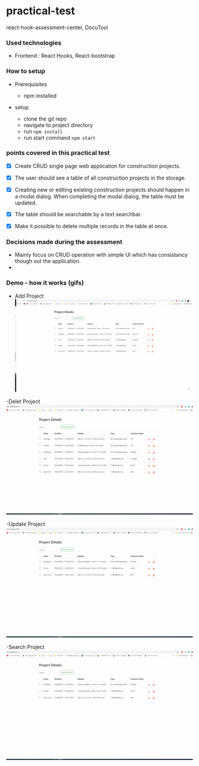 # practical-test
react-hook-assessment-center, DocuTool

### Used technologies
 - Frontend : React Hooks, React-bootstrap 

### How to setup
- Prerequisites
   - npm installed 
 
- setup
   - clone the git repo
   - navigate to project directory
   - run `npm install`
   - run start command `npm start`
  

### points covered in this practical test
- [x]  Create CRUD single page web application for construction projects.
- [x]  The user should see a table of all construction projects in the storage.
- [x]  Creating new or editing existing construction projects should happen in a modal dialog. When completing the modal dialog, the table must be updated.
- [x]  The table should be searchable by a text searchbar.
- [x]  Make it possible to delete multiple records in the table at once.


### Decisions made during the assessment
 - Mainly focus on CRUD operation with simple UI which has consistancy though out the application.
 - 

### Demo - how it works (gifs)
- Add Project
![Demo one](https://github.com/menuka-athukorala/react-hooks-assessment-center/blob/trunk-menuka/resources/Demo/Add%20Project.gif)

-Delet Project
![Demo two](https://github.com/menuka-athukorala/react-hooks-assessment-center/blob/trunk-menuka/resources/Demo/Delete%20Project.gif)

-Update Project
![Demo three](https://github.com/menuka-athukorala/react-hooks-assessment-center/blob/trunk-menuka/resources/Demo/Edit%20Project.gif)

-Search Project
![Demo four](https://github.com/menuka-athukorala/react-hooks-assessment-center/blob/trunk-menuka/resources/Demo/Search%20Project.gif)



